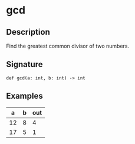 # gcd

## Description
Find the greatest common divisor of two numbers.

## Signature
```
def gcd(a: int, b: int) -> int
```

## Examples
| a | b | out |
| - | - | - |
| 12 | 8 | 4 |
| 17 | 5 | 1 |
